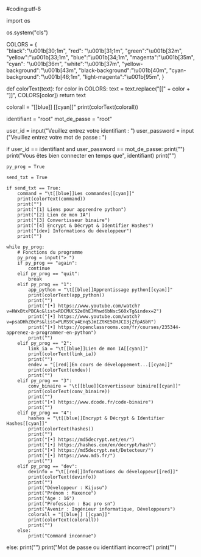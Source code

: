 #coding:utf-8

import os

os.system("cls")

COLORS = {\
"black":"\u001b[30;1m",
"red": "\u001b[31;1m",
"green":"\u001b[32m",
"yellow":"\u001b[33;1m",
"blue":"\u001b[34;1m",
"magenta":"\u001b[35m",
"cyan": "\u001b[36m",
"white":"\u001b[37m",
"yellow-background":"\u001b[43m",
"black-background":"\u001b[40m",
"cyan-background":"\u001b[46;1m",
"light-magenta":"\u001b[95m",
}

def colorText(text):
    for color in COLORS:
        text = text.replace("[[" + color + "]]", COLORS[color])
    return text

colorall = "[[blue]] [[cyan]]"
print(colorText(colorall))

identifiant = "root"
mot_de_passe = "root"

user_id = input("Veuillez entrez votre identifiant : ")
user_password = input ("Veuillez entrez votre mot de passe : ")

if user_id == identifiant and user_password == mot_de_passe:
    print("")
    print("Vous êtes bien connecter en temps que", identifiant)
    print("")

    py_prog = True

    send_txt = True

    if send_txt == True:	
        command = "\t[[blue]]Les commandes[[cyan]]"
        print(colorText(command))
        print("")
        print("[1] Liens pour apprendre python")
        print("[2] Lien de mon IA")
        print("[3] Convertisseur binaire")
        print("[4] Encrypt & Décrypt & Identifier Hashes")
        print("[dev] Informations du développeur")
        print("")

    while py_prog:
        # Fonctions du programme
        py_prog = input("> ")
        if py_prog == "again":
            continue
        elif py_prog == "quit":
            break
        elif py_prog == "1":
            app_python = "\t[[blue]]Apprentissage python[[cyan]]"
            print(colorText(app_python))
            print("")
            print("[•] https://www.youtube.com/watch?v=HWxBtxPBCAc&list=RDCMUCS2e0hEJMhwd6bNscS60xTg&index=2")
            print("[•] https://www.youtube.com/watch?v=psaDHhZ0cPs&list=PLMS9Cy4Enq5JmIZtKE5OHJCI3jZfpASbR")
            print("[•] https://openclassrooms.com/fr/courses/235344-apprenez-a-programmer-en-python")
            print("")
        elif py_prog == "2":
            link_ia = "\t[[blue]]Lien de mon IA[[cyan]]"
            print(colorText(link_ia))
            print("")
            endev = "[[red]]En cours de développement...[[cyan]]"
            print(colorText(endev))
            print("")
        elif py_prog == "3":
            conv_binaire = "\t[[blue]]Convertisseur binaire[[cyan]]"
            print(colorText(conv_binaire))
            print("")
            print("[•] https://www.dcode.fr/code-binaire")
            print("")
        elif py_prog == "4":
            hashes = "\t[[blue]]Encrypt & Décrypt & Identifier Hashes[[cyan]]"
            print(colorText(hashes))
            print("")
            print("[•] https://md5decrypt.net/en/")
            print("[•] https://hashes.com/en/decrypt/hash")
            print("[•] https://md5decrypt.net/Detecteur/")
            print("[•] https://www.md5.fr/")
            print("")
        elif py_prog == "dev":
            devinfo = "\t[[red]]Informations du développeur[[red]]"
            print(colorText(devinfo))
            print("")
            print("Développeur : Kijusu")
            print("Prénom : Maxence")
            print("Age : 16")
            print("Profession : Bac pro sn")
            print("Avenir : Ingénieur informatique, Développeurs")
            colorall = "[[blue]] [[cyan]]"
            print(colorText(colorall))
            print("")
        else:
            print("Command inconnue")

else:
    print("")
    print("Mot de passe ou identifiant incorrect")
    print("")
